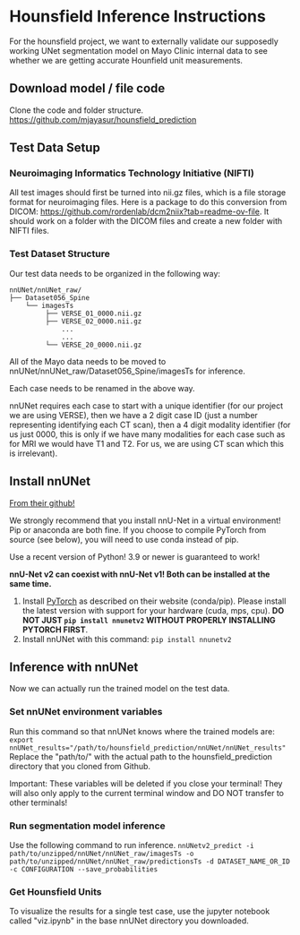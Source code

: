 # Hounsfield Inference Instructions
For the hounsfield project, we want to externally validate our supposedly working UNet segmentation model on Mayo Clinic internal data to see whether we are getting accurate Hounfield unit measurements. 
## Download model / file code
Clone the code and folder structure. https://github.com/mjayasur/hounsfield_prediction
## Test Data Setup
### Neuroimaging Informatics Technology Initiative (NIFTI)
All test images should first be turned into nii.gz files, which is a file storage format for neuroimaging files. Here is a package to do this conversion from DICOM: https://github.com/rordenlab/dcm2niix?tab=readme-ov-file. It should work on a folder with the DICOM files and create a new folder with NIFTI files.
### Test Dataset Structure
Our test data needs to be organized in the following way:
```
nnUNet/nnUNet_raw/
├── Dataset056_Spine
    └── imagesTs
         ├── VERSE_01_0000.nii.gz
         ├── VERSE_02_0000.nii.gz
             ...
             ...
         └── VERSE_20_0000.nii.gz
```
All of the Mayo data needs to be moved to nnUNet/nnUNet_raw/Dataset056_Spine/imagesTs for inference. 

Each case needs to be renamed in the above way.

nnUNet requires each case to start with a unique identifier (for our project we are using VERSE), then we have a 2 digit case ID (just a number representing identifying each CT scan), then a 4 digit modality identifier (for us just 0000, this is only if we have many modalities for each case such as for MRI we would have T1 and T2. For us, we are using CT scan which this is irrelevant).
## Install nnUNet
[From their github!](https://github.com/MIC-DKFZ/nnUNet/blob/master/documentation/installation_instructions.md#installation-instructions)

We strongly recommend that you install nnU-Net in a virtual environment! Pip or anaconda are both fine. If you choose to compile PyTorch from source (see below), you will need to use conda instead of pip.

Use a recent version of Python! 3.9 or newer is guaranteed to work!

**nnU-Net v2 can coexist with nnU-Net v1! Both can be installed at the same time.**

1.  Install  [PyTorch](https://pytorch.org/get-started/locally/)  as described on their website (conda/pip). Please install the latest version with support for your hardware (cuda, mps, cpu).  **DO NOT JUST  `pip install nnunetv2`  WITHOUT PROPERLY INSTALLING PYTORCH FIRST**. 
2.  Install nnUNet with this command:
			`pip install nnunetv2`


## Inference with nnUNet
Now we can actually run the trained model on the test data.
### Set nnUNet environment variables
Run this command so that nnUNet knows where the trained models are:
        `export nnUNet_results="/path/to/hounsfield_prediction/nnUNet/nnUNet_results"`
Replace the "path/to/" with the actual path to the hounsfield_prediction directory that you cloned from Github.

Important: These variables will be deleted if you close your terminal! They will also only apply to the current terminal window and DO NOT transfer to other terminals!

### Run segmentation model inference
Use the following command to run inference.
``nnUNetv2_predict -i path/to/unzipped/nnUNet/nnUNet_raw/imagesTs -o path/to/unzipped/nnUNet/nnUNet_raw/predictionsTs -d DATASET_NAME_OR_ID -c CONFIGURATION --save_probabilities``

### Get Hounsfield Units
To visualize the results for a single test case, use the jupyter notebook called "viz.ipynb" in the base nnUNet directory you downloaded.